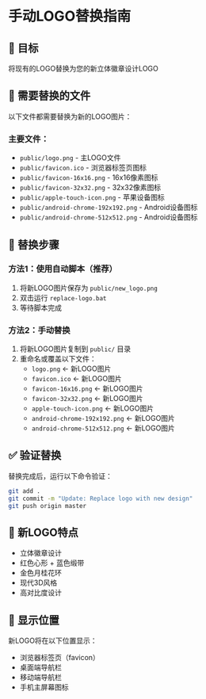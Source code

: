 # 手动LOGO替换指南

## 🎯 目标
将现有的LOGO替换为您的新立体徽章设计LOGO

## 📁 需要替换的文件
以下文件都需要替换为新的LOGO图片：

### 主要文件：
- `public/logo.png` - 主LOGO文件
- `public/favicon.ico` - 浏览器标签页图标
- `public/favicon-16x16.png` - 16x16像素图标
- `public/favicon-32x32.png` - 32x32像素图标
- `public/apple-touch-icon.png` - 苹果设备图标
- `public/android-chrome-192x192.png` - Android设备图标
- `public/android-chrome-512x512.png` - Android设备图标

## 🔧 替换步骤

### 方法1：使用自动脚本（推荐）
1. 将新LOGO图片保存为 `public/new_logo.png`
2. 双击运行 `replace-logo.bat`
3. 等待脚本完成

### 方法2：手动替换
1. 将新LOGO图片复制到 `public/` 目录
2. 重命名或覆盖以下文件：
   - `logo.png` ← 新LOGO图片
   - `favicon.ico` ← 新LOGO图片
   - `favicon-16x16.png` ← 新LOGO图片
   - `favicon-32x32.png` ← 新LOGO图片
   - `apple-touch-icon.png` ← 新LOGO图片
   - `android-chrome-192x192.png` ← 新LOGO图片
   - `android-chrome-512x512.png` ← 新LOGO图片

## ✅ 验证替换
替换完成后，运行以下命令验证：
```bash
git add .
git commit -m "Update: Replace logo with new design"
git push origin master
```

## 🎨 新LOGO特点
- 立体徽章设计
- 红色心形 + 蓝色缎带
- 金色月桂花环
- 现代3D风格
- 高对比度设计

## 📱 显示位置
新LOGO将在以下位置显示：
- 浏览器标签页（favicon）
- 桌面端导航栏
- 移动端导航栏
- 手机主屏幕图标

